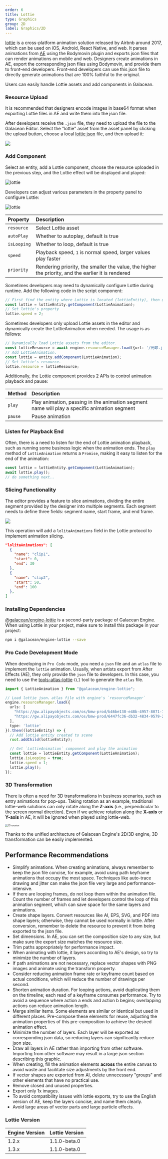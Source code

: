 ```yaml
---
order: 6
title: Lottie
type: Graphics
group: 2D
label: Graphics/2D
---
```


[lottie](https://airbnb.io/lottie/) is a cross-platform animation solution released by Airbnb around 2017, which can be used on iOS, Android, React Native, and web. It parses animations from [AE](https://www.adobe.com/products/aftereffects.html) using the Bodymovin plugin and exports json files that can render animations on mobile and web. Designers create animations in AE, export the corresponding json files using Bodymovin, and provide them to front-end developers. Front-end developers can use this json file to directly generate animations that are 100% faithful to the original.

Users can easily handle Lottie assets and add components in Galacean.

### Resource Upload

It is recommended that designers encode images in base64 format when exporting Lottie files in AE and write them into the json file.

After developers receive the `.json` file, they need to upload the file to the Galacean Editor. Select the "lottie" asset from the asset panel by clicking the upload button, choose a local [lottie json](https://github.com/galacean/galacean.github.io/files/14106485/_Lottie.3.json) file, and then upload it:

<img src="https://mdn.alipayobjects.com/huamei_w6ifet/afts/img/A*UQ1LTI_mYv4AAAAAAAAAAAAADjCHAQ/original"   />

### Add Component

Select an entity, add a Lottie component, choose the resource uploaded in the previous step, and the Lottie effect will be displayed and played:

![lottie](https://mdn.alipayobjects.com/huamei_w6ifet/afts/img/A*ehFMT7vBaCAAAAAAAAAAAAAADjCHAQ/original)

Developers can adjust various parameters in the property panel to configure Lottie:

![lottie](https://mdn.alipayobjects.com/huamei_w6ifet/afts/img/A*OswOQI837OkAAAAAAAAAAAAADjCHAQ/original)


| Property | Description |
| :--- | :--- |
| `resource` | Select Lottie asset |
| `autoPlay` | Whether to autoplay, default is true |
| `isLooping` | Whether to loop, default is true |
| `speed` | Playback speed, `1` is normal speed, larger values play faster |
| `priority` | Rendering priority, the smaller the value, the higher the priority, and the earlier it is rendered |

Sometimes developers may need to dynamically configure Lottie during runtime. Add the following code in the script component:
```typescript
// First find the entity where Lottie is located (lottieEntity), then get the LottieAnimation.
const lottie = lottieEntity.getComponent(LottieAnimation);
// Set lottie's property
lottie.speed = 2;
```
Sometimes developers only upload Lottie assets in the editor and dynamically create the LottieAnimation when needed. The usage is as follows:
```typescript
// Dynamically load Lottie assets from the editor.
const lottieResource = await engine.resourceManager.load({url: '/光球.json', type: 'EditorLottie'});
// Add LottieAnimation.
const lottie = entity.addComponent(LottieAnimation);
// Set lottie's resource.
lottie.resource = lottieResource;
```
Additionally, the Lottie component provides 2 APIs to control animation playback and pause:

| Method | Description |
| :--- | :--- |
| `play` | Play animation, passing in the animation segment name will play a specific animation segment |
| `pause` | Pause animation |

### Listen for Playback End

Often, there is a need to listen for the end of Lottie animation playback, such as running some business logic when the animation ends. The `play` method of `LottieAnimation` returns a `Promise`, making it easy to listen for the end of the animation:

```typescript
const lottie = lottieEntity.getComponent(LottieAnimation);
await lottie.play();
// do something next..
```

### Slicing Functionality

The editor provides a feature to slice animations, dividing the entire segment provided by the designer into multiple segments. Each segment needs to define three fields: segment name, start frame, and end frame.

<playground src="lottie-clips.ts"></playground>

<img src="https://mdn.alipayobjects.com/huamei_w6ifet/afts/img/A*skjbSZjSpYoAAAAAAAAAAAAADjCHAQ/original" style="zoom:100%;" />

This operation will add a `lolitaAnimations` field in the Lottie protocol to implement animation slicing.

```json
"lolitaAnimations": [
  {
    "name": "clip1",
    "start": 0,
    "end": 30
  },
  {
    "name": "clip2",
    "start": 50,
    "end": 100
  },
]
```


### Installing Dependencies

<a href="https://www.npmjs.com/package/@galacean/engine-lottie" target="_blank">@galacean/engine-lottie</a> is a second-party package of Galacean Engine. When using Lottie in your project, make sure to install this package in your project:

```bash
npm i @galacean/engine-lottie --save
```

### Pro Code Development Mode

When developing in `Pro Code` mode, you need a `json` file and an `atlas` file to implement the `lottie` animation. Usually, when artists export from After Effects (AE), they only provide the `json` file to developers. In this case, you need to use the [tools-atlas-lottie](https://www.npmjs.com/package/@galacean/tools-atlas-lottie) `CLI` tool to generate the `atlas` file.

```typescript
import { LottieAnimation } from "@galacean/engine-lottie";

// Load lottie json、atlas file with engine's `resourceManager`
engine.resourceManager.load({
  urls: [
    "https://gw.alipayobjects.com/os/bmw-prod/b46be138-e48b-4957-8071-7229661aba53.json",
    "https://gw.alipayobjects.com/os/bmw-prod/6447fc36-db32-4834-9579-24fe33534f55.atlas"
  ],
  type: 'lottie'
}).then((lottieEntity) => {
  // Add lottie entity created to scene 
  root.addChild(lottieEntity);

  // Get `LottieAnimation` component and play the animation
  const lottie = lottieEntity.getComponent(LottieAnimation);
  lottie.isLooping = true;
  lottie.speed = 1;
  lottie.play();
});
```

<playground src="lottie.ts"></playground>


### 3D Transformation

There is often a need for 3D transformations in business scenarios, such as entry animations for pop-ups. Taking rotation as an example, traditional lottie-web solutions can only rotate along the **Z-axis** (i.e., perpendicular to the screen normal direction). Even if we achieve rotation along the **X-axis** or **Y-axis** in AE, it will be ignored when played using lottie-web.

<img src="https://gw.alipayobjects.com/mdn/rms_d27172/afts/img/A*qVYxTaEdVBgAAAAAAAAAAAAAARQnAQ" alt="3D rotation" style="zoom:50%;" />

Thanks to the unified architecture of Galacean Engine's 2D/3D engine, 3D transformation can be easily implemented.

<playground src="lottie-3d-rotation.ts"></playground>

## Performance Recommendations

- Simplify animations. When creating animations, always remember to keep the json file concise, for example, avoid using path keyframe animations that occupy the most space. Techniques like auto-trace drawing and jitter can make the json file very large and performance-intensive.
- If there are looping frames, do not loop them within the animation file. Count the number of frames and let developers control the loop of this animation segment, which can save space for the same layers and animations.
- Create shape layers. Convert resources like AI, EPS, SVG, and PDF into shape layers; otherwise, they cannot be used normally in lottie. After conversion, remember to delete the resource to prevent it from being exported to the json file.
- Set dimensions. In AE, you can set the composition size to any size, but make sure the export size matches the resource size.
- Trim paths appropriately for performance impact.
- When animating with lottie, it layers according to AE's design, so try to minimize the number of layers.
- If path animations are not necessary, replace vector shapes with PNG images and animate using the transform property.
- Consider reducing animation frame rate or keyframe count based on actual conditions, which will reduce the number of drawings per second.
- Shorten animation duration. For looping actions, avoid duplicating them on the timeline; each read of a keyframe consumes performance. Try to avoid a sequence where action a ends and action b begins; overlapping actions can reduce animation length.
- Merge similar items. Some elements are similar or identical but used in different places. Pre-compose these elements for reuse, adjusting the animation properties of this pre-composition to achieve the desired animation effect.
- Minimize the number of layers. Each layer will be exported as corresponding json data, so reducing layers can significantly reduce json size.
- Draw all layers in AE rather than importing from other software. Importing from other software may result in a large json section describing this graphic.
- When creating, fill the animation elements **across** the entire canvas to avoid waste and facilitate size adjustments by the front end.
- If vector shapes are exported from AI, delete unnecessary "groups" and other elements that have no practical use.
- Remove closed and unused properties.
- Export only 1x images.
- To avoid compatibility issues with lottie exports, try to use the English version of AE, keep the layers concise, and name them clearly.
- Avoid large areas of vector parts and large particle effects.

### Lottie Version
| Engine Version |  Lottie Version |
| :--- | :--- |
| 1.2.x | 1.1.0-beta.0 |
| 1.3.x | 1.1.0-beta.0 |
